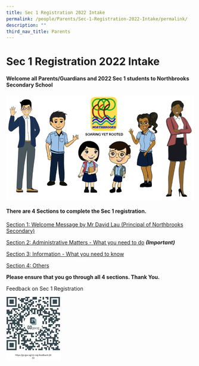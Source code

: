 ```yaml
---
title: Sec 1 Registration 2022 Intake
permalink: /people/Parents/Sec-1-Registration-2022-Intake/permalink/
description: ""
third_nav_title: Parents
---
```

Sec 1 Registration 2022 Intake
==============================

#### Welcome all Parents/Guardians and 2022 Sec 1 students to Northbrooks Secondary School

![](/images/parents.png)

#### **There are 4 Sections to complete the Sec 1 registration.**

[Section 1: Welcome Message by Mr David Lau (Principal of Northbrooks Secondary)](/Welcome-Message-by-Mr-David-Lau/permalink/)

[Section 2: Administrative Matters - What you need to do](/administrative-matters/permalink/) ***(Important)***

[Section 3: Information - What you need to know](/What-you-need-to-know/permalink/)

[Section 4: Others](/others/permalink/)

**Please ensure that you go through all 4 sections. Thank You.**



Feedback on Sec 1 Registration

![](/images/QR4.png)


